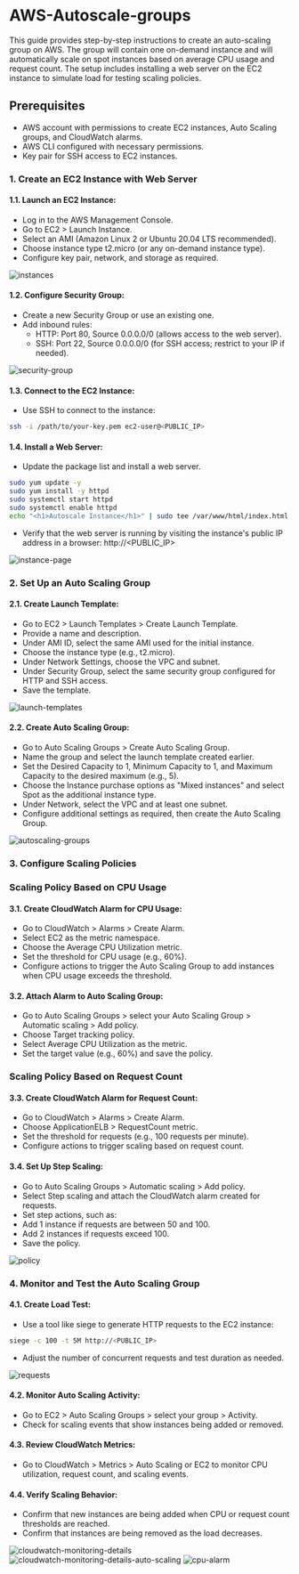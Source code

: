 # AWS-Autoscale-groups

This guide provides step-by-step instructions to create an auto-scaling group on AWS. The group will contain one
on-demand instance and will automatically scale on spot instances based on average CPU usage and request count. The
setup includes installing a web server on the EC2 instance to simulate load for testing scaling policies.

## Prerequisites

- AWS account with permissions to create EC2 instances, Auto Scaling groups, and CloudWatch alarms.
- AWS CLI configured with necessary permissions.
- Key pair for SSH access to EC2 instances.

### 1. Create an EC2 Instance with Web Server

#### 1.1. Launch an EC2 Instance:

- Log in to the AWS Management Console.
- Go to EC2 > Launch Instance.
- Select an AMI (Amazon Linux 2 or Ubuntu 20.04 LTS recommended).
- Choose instance type t2.micro (or any on-demand instance type).
- Configure key pair, network, and storage as required.

![instances](./images/instances.png)

#### 1.2. Configure Security Group:

- Create a new Security Group or use an existing one.
- Add inbound rules:
    - HTTP: Port 80, Source 0.0.0.0/0 (allows access to the web server).
    - SSH: Port 22, Source 0.0.0.0/0 (for SSH access; restrict to your IP if needed).

![security-group](./images/security-group.png)

#### 1.3. Connect to the EC2 Instance:

- Use SSH to connect to the instance:

````bash
ssh -i /path/to/your-key.pem ec2-user@<PUBLIC_IP>
````

#### 1.4. Install a Web Server:

- Update the package list and install a web server.

```bash
sudo yum update -y
sudo yum install -y httpd
sudo systemctl start httpd
sudo systemctl enable httpd
echo "<h1>Autoscale Instance</h1>" | sudo tee /var/www/html/index.html
```

- Verify that the web server is running by visiting the instance's public IP address in a browser: http://<PUBLIC_IP>

![instance-page](./images/instance-page.png)

### 2. Set Up an Auto Scaling Group

#### 2.1. Create Launch Template:

- Go to EC2 > Launch Templates > Create Launch Template.
- Provide a name and description.
- Under AMI ID, select the same AMI used for the initial instance.
- Choose the instance type (e.g., t2.micro).
- Under Network Settings, choose the VPC and subnet.
- Under Security Group, select the same security group configured for HTTP and SSH access.
- Save the template.

![launch-templates](./images/launch-templates.png)

#### 2.2. Create Auto Scaling Group:

- Go to Auto Scaling Groups > Create Auto Scaling Group.
- Name the group and select the launch template created earlier.
- Set the Desired Capacity to 1, Minimum Capacity to 1, and Maximum Capacity to the desired maximum (e.g., 5).
- Choose the Instance purchase options as "Mixed instances" and select Spot as the additional instance type.
- Under Network, select the VPC and at least one subnet.
- Configure additional settings as required, then create the Auto Scaling Group.

![autoscaling-groups](./images/autoscaling-groups.png)

### 3. Configure Scaling Policies

### Scaling Policy Based on CPU Usage

#### 3.1. Create CloudWatch Alarm for CPU Usage:

- Go to CloudWatch > Alarms > Create Alarm.
- Select EC2 as the metric namespace.
- Choose the Average CPU Utilization metric.
- Set the threshold for CPU usage (e.g., 60%).
- Configure actions to trigger the Auto Scaling Group to add instances when CPU usage exceeds the threshold.

#### 3.2. Attach Alarm to Auto Scaling Group:

- Go to Auto Scaling Groups > select your Auto Scaling Group > Automatic scaling > Add policy.
- Choose Target tracking policy.
- Select Average CPU Utilization as the metric.
- Set the target value (e.g., 60%) and save the policy.

### Scaling Policy Based on Request Count

#### 3.3. Create CloudWatch Alarm for Request Count:

- Go to CloudWatch > Alarms > Create Alarm.
- Choose ApplicationELB > RequestCount metric.
- Set the threshold for requests (e.g., 100 requests per minute).
- Configure actions to trigger scaling based on request count.

#### 3.4. Set Up Step Scaling:

- Go to Auto Scaling Groups > Automatic scaling > Add policy.
- Select Step scaling and attach the CloudWatch alarm created for requests.
- Set step actions, such as:
- Add 1 instance if requests are between 50 and 100.
- Add 2 instances if requests exceed 100.
- Save the policy.

![policy](./images/policy.png)

### 4. Monitor and Test the Auto Scaling Group

#### 4.1. Create Load Test:

- Use a tool like siege to generate HTTP requests to the EC2 instance:

````bash
siege -c 100 -t 5M http://<PUBLIC_IP>
````

- Adjust the number of concurrent requests and test duration as needed.

![requests](./images/requests.png)

#### 4.2. Monitor Auto Scaling Activity:

- Go to EC2 > Auto Scaling Groups > select your group > Activity.
- Check for scaling events that show instances being added or removed.

#### 4.3. Review CloudWatch Metrics:

- Go to CloudWatch > Metrics > Auto Scaling or EC2 to monitor CPU utilization, request count, and scaling events.

#### 4.4. Verify Scaling Behavior:

- Confirm that new instances are being added when CPU or request count thresholds are reached.
- Confirm that instances are being removed as the load decreases.

![cloudwatch-monitoring-details](./images/cloudwatch-monitoring-details-ec2.png)
![cloudwatch-monitoring-details-auto-scaling](./images/cloudwatch-monitoring-details-auto-scaling.png)
![cpu-alarm](./images/cpu-alarm.png)
